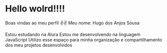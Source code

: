 # Hello wolrd!!!!
Boas vindas ao meu perfil ✌✌
Meu nome: Hugo dos Anjos Sousa

Estou estudando na Alura
Estou me desenvolvendo na linguagem JavaScript
Utilizo esse espaço para minha organização e compartilhamento dos meu projetos desenvolvidos
